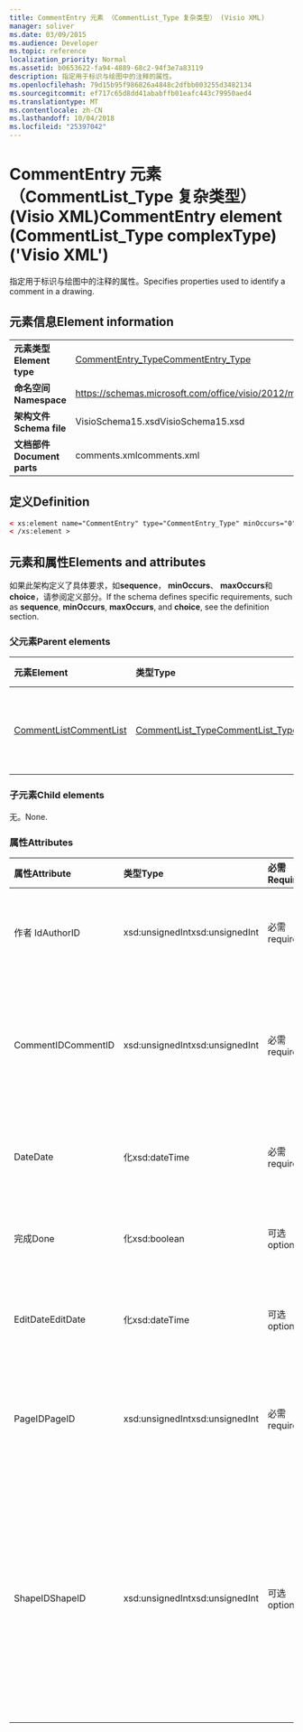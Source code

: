 ```yaml
---
title: CommentEntry 元素 （CommentList_Type 复杂类型） (Visio XML)
manager: soliver
ms.date: 03/09/2015
ms.audience: Developer
ms.topic: reference
localization_priority: Normal
ms.assetid: b0653622-fa94-4889-68c2-94f3e7a83119
description: 指定用于标识与绘图中的注释的属性。
ms.openlocfilehash: 79d15b95f986826a4848c2dfbb003255d3482134
ms.sourcegitcommit: ef717c65d8dd41ababffb01eafc443c79950aed4
ms.translationtype: MT
ms.contentlocale: zh-CN
ms.lasthandoff: 10/04/2018
ms.locfileid: "25397042"
---
```

# <a name="commententry-element-commentlisttype-complextype-visio-xml"></a><span data-ttu-id="f99cb-103">CommentEntry 元素 （CommentList_Type 复杂类型） (Visio XML)</span><span class="sxs-lookup"><span data-stu-id="f99cb-103">CommentEntry element (CommentList_Type complexType) ('Visio XML')</span></span>

<span data-ttu-id="f99cb-104">指定用于标识与绘图中的注释的属性。</span><span class="sxs-lookup"><span data-stu-id="f99cb-104">Specifies properties used to identify a comment in a drawing.</span></span>
  
## <a name="element-information"></a><span data-ttu-id="f99cb-105">元素信息</span><span class="sxs-lookup"><span data-stu-id="f99cb-105">Element information</span></span>

|||
|:-----|:-----|
|<span data-ttu-id="f99cb-106">**元素类型**</span><span class="sxs-lookup"><span data-stu-id="f99cb-106">**Element type**</span></span> <br/> |[<span data-ttu-id="f99cb-107">CommentEntry_Type</span><span class="sxs-lookup"><span data-stu-id="f99cb-107">CommentEntry_Type</span></span>](commententry_type-complextypevisio-xml.md) <br/> |
|<span data-ttu-id="f99cb-108">**命名空间**</span><span class="sxs-lookup"><span data-stu-id="f99cb-108">**Namespace**</span></span> <br/> |https://schemas.microsoft.com/office/visio/2012/main  <br/> |
|<span data-ttu-id="f99cb-109">**架构文件**</span><span class="sxs-lookup"><span data-stu-id="f99cb-109">**Schema file**</span></span> <br/> |<span data-ttu-id="f99cb-110">VisioSchema15.xsd</span><span class="sxs-lookup"><span data-stu-id="f99cb-110">VisioSchema15.xsd</span></span>  <br/> |
|<span data-ttu-id="f99cb-111">**文档部件**</span><span class="sxs-lookup"><span data-stu-id="f99cb-111">**Document parts**</span></span> <br/> |<span data-ttu-id="f99cb-112">comments.xml</span><span class="sxs-lookup"><span data-stu-id="f99cb-112">comments.xml</span></span>  <br/> |
   
## <a name="definition"></a><span data-ttu-id="f99cb-113">定义</span><span class="sxs-lookup"><span data-stu-id="f99cb-113">Definition</span></span>

```XML
< xs:element name="CommentEntry" type="CommentEntry_Type" minOccurs="0" maxOccurs="unbounded" >
< /xs:element >
```

## <a name="elements-and-attributes"></a><span data-ttu-id="f99cb-114">元素和属性</span><span class="sxs-lookup"><span data-stu-id="f99cb-114">Elements and attributes</span></span>

<span data-ttu-id="f99cb-115">如果此架构定义了具体要求，如**sequence**， **minOccurs**、 **maxOccurs**和**choice**，请参阅定义部分。</span><span class="sxs-lookup"><span data-stu-id="f99cb-115">If the schema defines specific requirements, such as **sequence**, **minOccurs**, **maxOccurs**, and **choice**, see the definition section.</span></span> 
  
### <a name="parent-elements"></a><span data-ttu-id="f99cb-116">父元素</span><span class="sxs-lookup"><span data-stu-id="f99cb-116">Parent elements</span></span>

|<span data-ttu-id="f99cb-117">**元素**</span><span class="sxs-lookup"><span data-stu-id="f99cb-117">**Element**</span></span>|<span data-ttu-id="f99cb-118">**类型**</span><span class="sxs-lookup"><span data-stu-id="f99cb-118">**Type**</span></span>|<span data-ttu-id="f99cb-119">**说明**</span><span class="sxs-lookup"><span data-stu-id="f99cb-119">**Description**</span></span>|
|:-----|:-----|:-----|
|[<span data-ttu-id="f99cb-120">CommentList</span><span class="sxs-lookup"><span data-stu-id="f99cb-120">CommentList</span></span>](commentlist-element-comments_type-complextypevisio-xml.md) <br/> |[<span data-ttu-id="f99cb-121">CommentList_Type</span><span class="sxs-lookup"><span data-stu-id="f99cb-121">CommentList_Type</span></span>](commentlist_type-complextypevisio-xml.md) <br/> |<span data-ttu-id="f99cb-122">指定与绘图中的注释。</span><span class="sxs-lookup"><span data-stu-id="f99cb-122">Specifies the comments in a drawing.</span></span>  <br/> |
   
### <a name="child-elements"></a><span data-ttu-id="f99cb-123">子元素</span><span class="sxs-lookup"><span data-stu-id="f99cb-123">Child elements</span></span>

<span data-ttu-id="f99cb-124">无。</span><span class="sxs-lookup"><span data-stu-id="f99cb-124">None.</span></span>
  
### <a name="attributes"></a><span data-ttu-id="f99cb-125">属性</span><span class="sxs-lookup"><span data-stu-id="f99cb-125">Attributes</span></span>

|<span data-ttu-id="f99cb-126">**属性**</span><span class="sxs-lookup"><span data-stu-id="f99cb-126">**Attribute**</span></span>|<span data-ttu-id="f99cb-127">**类型**</span><span class="sxs-lookup"><span data-stu-id="f99cb-127">**Type**</span></span>|<span data-ttu-id="f99cb-128">**必需**</span><span class="sxs-lookup"><span data-stu-id="f99cb-128">**Required**</span></span>|<span data-ttu-id="f99cb-129">**说明**</span><span class="sxs-lookup"><span data-stu-id="f99cb-129">**Description**</span></span>|<span data-ttu-id="f99cb-130">**可能的值**</span><span class="sxs-lookup"><span data-stu-id="f99cb-130">**Possible values**</span></span>|
|:-----|:-----|:-----|:-----|:-----|
|<span data-ttu-id="f99cb-131">作者 Id</span><span class="sxs-lookup"><span data-stu-id="f99cb-131">AuthorID</span></span>  <br/> |<span data-ttu-id="f99cb-132">xsd:unsignedInt</span><span class="sxs-lookup"><span data-stu-id="f99cb-132">xsd:unsignedInt</span></span>  <br/> |<span data-ttu-id="f99cb-133">必需</span><span class="sxs-lookup"><span data-stu-id="f99cb-133">required</span></span>  <br/> |<span data-ttu-id="f99cb-134">一个从 1 开始的值，标识作者。</span><span class="sxs-lookup"><span data-stu-id="f99cb-134">A one-based value that identifies the author.</span></span>  <br/> |<span data-ttu-id="f99cb-135">Xsd:unsignedInt 类型的值。</span><span class="sxs-lookup"><span data-stu-id="f99cb-135">Values of the xsd:unsignedInt type.</span></span>  <br/> |
|<span data-ttu-id="f99cb-136">CommentID</span><span class="sxs-lookup"><span data-stu-id="f99cb-136">CommentID</span></span>  <br/> |<span data-ttu-id="f99cb-137">xsd:unsignedInt</span><span class="sxs-lookup"><span data-stu-id="f99cb-137">xsd:unsignedInt</span></span>  <br/> |<span data-ttu-id="f99cb-138">必需</span><span class="sxs-lookup"><span data-stu-id="f99cb-138">required</span></span>  <br/> |<span data-ttu-id="f99cb-139">一个唯一值，该值标识绘图页中的注释。</span><span class="sxs-lookup"><span data-stu-id="f99cb-139">A unique value that identifies the comment in a drawing page.</span></span>  <br/> |<span data-ttu-id="f99cb-140">Xsd:unsignedInt 类型的值。</span><span class="sxs-lookup"><span data-stu-id="f99cb-140">Values of the xsd:unsignedInt type.</span></span>  <br/> |
|<span data-ttu-id="f99cb-141">Date</span><span class="sxs-lookup"><span data-stu-id="f99cb-141">Date</span></span>  <br/> |<span data-ttu-id="f99cb-142">化</span><span class="sxs-lookup"><span data-stu-id="f99cb-142">xsd:dateTime</span></span>  <br/> |<span data-ttu-id="f99cb-143">必需</span><span class="sxs-lookup"><span data-stu-id="f99cb-143">required</span></span>  <br/> |<span data-ttu-id="f99cb-144">指定何时创建批注。</span><span class="sxs-lookup"><span data-stu-id="f99cb-144">Specifies when a comment was created.</span></span>  <br/> |<span data-ttu-id="f99cb-145">化类型的值。</span><span class="sxs-lookup"><span data-stu-id="f99cb-145">Values of the xsd:dateTime type.</span></span>  <br/> |
|<span data-ttu-id="f99cb-146">完成</span><span class="sxs-lookup"><span data-stu-id="f99cb-146">Done</span></span>  <br/> |<span data-ttu-id="f99cb-147">化</span><span class="sxs-lookup"><span data-stu-id="f99cb-147">xsd:boolean</span></span>  <br/> |<span data-ttu-id="f99cb-148">可选</span><span class="sxs-lookup"><span data-stu-id="f99cb-148">optional</span></span>  <br/> |<span data-ttu-id="f99cb-149">指定批注的当前状态。</span><span class="sxs-lookup"><span data-stu-id="f99cb-149">Specifies the current state of the comment.</span></span>  <br/> |<span data-ttu-id="f99cb-150">化类型的值。</span><span class="sxs-lookup"><span data-stu-id="f99cb-150">Values of the xsd:boolean type.</span></span>  <br/> |
|<span data-ttu-id="f99cb-151">EditDate</span><span class="sxs-lookup"><span data-stu-id="f99cb-151">EditDate</span></span>  <br/> |<span data-ttu-id="f99cb-152">化</span><span class="sxs-lookup"><span data-stu-id="f99cb-152">xsd:dateTime</span></span>  <br/> |<span data-ttu-id="f99cb-153">可选</span><span class="sxs-lookup"><span data-stu-id="f99cb-153">optional</span></span>  <br/> |<span data-ttu-id="f99cb-154">指定上次更改注释。</span><span class="sxs-lookup"><span data-stu-id="f99cb-154">Specifies when a comment was last changed.</span></span>  <br/> |<span data-ttu-id="f99cb-155">化类型的值。</span><span class="sxs-lookup"><span data-stu-id="f99cb-155">Values of the xsd:dateTime type.</span></span>  <br/> |
|<span data-ttu-id="f99cb-156">PageID</span><span class="sxs-lookup"><span data-stu-id="f99cb-156">PageID</span></span>  <br/> |<span data-ttu-id="f99cb-157">xsd:unsignedInt</span><span class="sxs-lookup"><span data-stu-id="f99cb-157">xsd:unsignedInt</span></span>  <br/> |<span data-ttu-id="f99cb-158">必需</span><span class="sxs-lookup"><span data-stu-id="f99cb-158">required</span></span>  <br/> |<span data-ttu-id="f99cb-159">一个值，标识在绘图页上是注释。</span><span class="sxs-lookup"><span data-stu-id="f99cb-159">A value that identifies the drawing page the comment is on.</span></span>  <br/> |<span data-ttu-id="f99cb-160">Xsd:unsignedInt 类型的值。</span><span class="sxs-lookup"><span data-stu-id="f99cb-160">Values of the xsd:unsignedInt type.</span></span>  <br/> |
|<span data-ttu-id="f99cb-161">ShapeID</span><span class="sxs-lookup"><span data-stu-id="f99cb-161">ShapeID</span></span>  <br/> |<span data-ttu-id="f99cb-162">xsd:unsignedInt</span><span class="sxs-lookup"><span data-stu-id="f99cb-162">xsd:unsignedInt</span></span>  <br/> |<span data-ttu-id="f99cb-163">可选</span><span class="sxs-lookup"><span data-stu-id="f99cb-163">optional</span></span>  <br/> |<span data-ttu-id="f99cb-164">一个值，标识形状上是注释。</span><span class="sxs-lookup"><span data-stu-id="f99cb-164">A value that identifies the shape the comment is on.</span></span> <span data-ttu-id="f99cb-165">如果未不指定任何 ShapeID，批注引用绘图页。</span><span class="sxs-lookup"><span data-stu-id="f99cb-165">If no ShapeID is specified, the comment refers to the drawing page.</span></span>  <br/> |<span data-ttu-id="f99cb-166">Xsd:unsignedInt 类型的值。</span><span class="sxs-lookup"><span data-stu-id="f99cb-166">Values of the xsd:unsignedInt type.</span></span>  <br/> |
   

